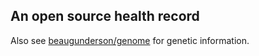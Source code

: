 ## An open source health record

Also see [beaugunderson/genome](https://github.com/beaugunderson/genome) for
genetic information.
